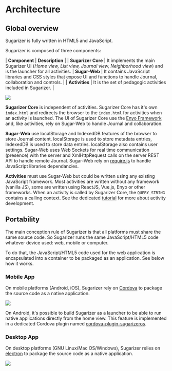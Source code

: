 # Architecture

## Global overview 
Sugarizer is fully written in HTML5 and JavaScript.

Sugarizer is composed of three components:

| **Component** | **Description** |
| **Sugarizer Core** | It implements the main Sugarizer UI (*Home view, List view, Journal view, Neighborhood view*) and is the launcher for all activities.
| **Sugar-Web** | It contains JavaScript libraries and CSS styles that expose UI and functions to handle Journal, collaboration and controls. |
| **Activities** | It is the set of pedagogic activities included in Sugarizer. |

![](images/global-architecture.svg)

**Sugarizer Core** is independent of activities. Sugarizer Core has it's own `index.html` and redirects the browser to the `index.html` for activities when an activity is launched. The UI of Sugarizer Core use the [Enyo Framework](http://enyojs.com/) and, like activities, rely on Sugar-Web to handle Journal and collaboration.

**Sugar-Web** use localStorage and IndexedDB features of the browser to store Journal content. localStorage is used to store metadata entries, IndexedDB is used to store data entries. localStorage also contains user settings.
Sugar-Web uses Web Sockets for real time communication (presence) with the server and XmlHttpRequest calls on the server REST API to handle remote Journal.
Sugar-Web rely on [require.js](http://www.requirejs.org/) to handle JavaScript libraries dependancies.

**Activities** must use Sugar-Web but could be written using any existing JavaScript framework. Most activities are written without any framework (vanilla JS), some are written using ReactJS, Vue.js, Enyo or other frameworks. When an activity is called by Sugarizer Core, the `QUERY_STRING` contains a calling context. See the dedicated [tutorial](tutorial.md) for more about activity development.


## Portability

The main conception rule of Sugarizer is that all platforms must share the same source code. So Sugarizer runs the same JavaScript/HTML5 code whatever device used: web, mobile or computer.

To do that, the JavaScript/HTML5 code used for the web application is encapsulated into a container to be packaged as an application. See below how it works.


### Mobile App

On mobile platforms (Android, iOS), Sugarizer rely on [Cordova](http://cordova.apache.org/) to package the source code as a native application.

![](images/mobile-architecture.svg)

On Android, it's possible to build Sugarizer as a launcher to be able to run native applications directly from the home view. This feature is implemented in a dedicated Cordova plugin named [cordova-plugin-sugarizeros](https://github.com/llaske/cordova-plugin-sugarizeros).


### Desktop App

On desktop platforms (GNU Linux/Mac OS/Windows), Sugarizer relies on [electron](https://github.com/electron/electron) to package the source code as a native application.

![](images/app-architecture.svg)

